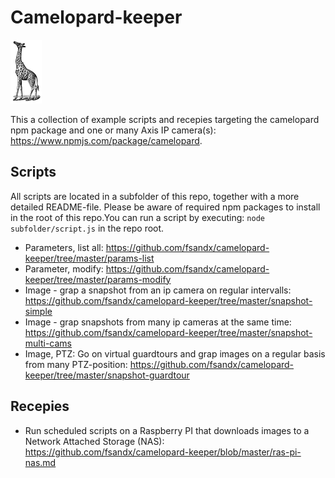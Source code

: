 # Camelopard-keeper

<img src="https://raw.githubusercontent.com/fsandx/camelopard/master/assets/camelopard.png">

This a collection of example scripts and recepies targeting the camelopard npm package and one or many Axis IP camera(s): https://www.npmjs.com/package/camelopard.

## Scripts
All scripts are located in a subfolder of this repo, together with a more detailed README-file. Please be aware of required npm packages to install in the root of this repo.You can run a script by executing: ` node subfolder/script.js ` in the repo root.

* Parameters, list all: https://github.com/fsandx/camelopard-keeper/tree/master/params-list
* Parameter, modify: https://github.com/fsandx/camelopard-keeper/tree/master/params-modify
* Image - grap a snapshot from an ip camera on regular intervalls: https://github.com/fsandx/camelopard-keeper/tree/master/snapshot-simple
* Image - grap snapshots from many ip cameras at the same time: https://github.com/fsandx/camelopard-keeper/tree/master/snapshot-multi-cams
* Image, PTZ: Go on virtual guardtours and grap images on a regular basis from many PTZ-position: https://github.com/fsandx/camelopard-keeper/tree/master/snapshot-guardtour

## Recepies
* Run scheduled scripts on a Raspberry PI that downloads images to a Network Attached Storage (NAS): https://github.com/fsandx/camelopard-keeper/blob/master/ras-pi-nas.md
